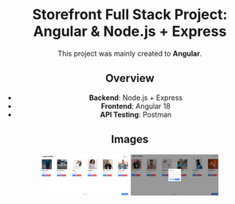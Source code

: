 <div align="center">

# Storefront Full Stack Project: Angular & Node.js + Express

This project was mainly created to **Angular**.

## Overview

- **Backend**: Node.js + Express
- **Frontend**: Angular 18
- **API Testing**: Postman

## Images

<img src="ReadMe_Images/image1.png" width="35%" height="30%" alt="screenshot1" />
<img src="ReadMe_Images/image2.png" width="35%" height="30%" alt="screenshot2" />

</div>
